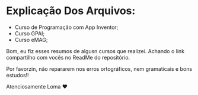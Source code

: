 # Explicação Dos Arquivos:

* Curso de Programação com App Inventor;
* Curso GPAI;
* Curso eMAG;

Bom, eu fiz esses resumos de algusn cursos que realizei. Achando o link compartilho com vocês no ReadMe do repositório.

Por favorzin, não repararem nos erros ortográficos, nem gramaticais e bons estudos!! 

Atenciosamente Loma :heart:
